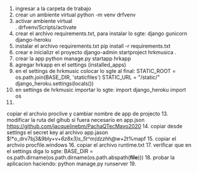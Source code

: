 1. ingresar a la carpeta de trabajo
2. crear un ambiente virtual
    python -m venv drfvenv
3. activar ambiente virtual    
    . drfvenv/Scripts/activate
4. crear el archivo requirements.txt, para instalar lo sgte:
    django
    gunicorn
    django-heroku 
5. instalar el archivo requirements.txt
    pip install -r requirements.txt     
6. crear e inicializr el proyecto
    django-admin startproject hrkmusica .     
8. crear la app
    python manage.py startapp hrkapp
9. agregar hrkapp en el settings (installed_apps)
10. en el settings de hrkmusic colocar lo sgte al final:
    STATIC_ROOT = os.path.join(BASE_DIR, 'staticfiles')
    STATIC_URL = "/static/"
    django_heroku.settings(locals())   
11. en settings de hrkmusic importar lo sgte:
    import django_heroku
    import os    
12. 
copiar el archvio proclive y cambiar nombre de app de projecto
13. modificar la ruta del gihub si fuera necesario en app.json
    https://github.com/jacquelinebm/PachaQTecMayo2020
14. copiar desde settings el secret key al archivo app.jason
    $!*o_drv7bj3&9bly+v+_6z8x3)s_5t^m(dzzhh@w+2t_%mapf
15. copiar el archvio procfile.windows
16. copiar el archivo runtime.txt
17. verificar que en el settings diga lo sgte:
    BASE_DIR = os.path.dirname(os.path.dirname(os.path.abspath(__file__)))
18. probar la aplicacion haciendo:
    python manage.py runserver
19.  
                   


